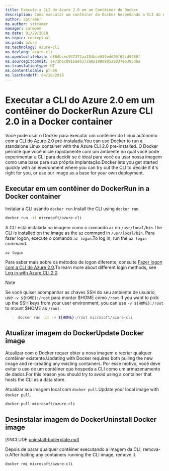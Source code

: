 ```yaml
---
title: Execute a CLI do Azure 2.0 em um Contêiner do Docker
description: Como executar um contêiner do Docker hospedando a CLI do Azure 2.0
author: sptramer
ms.author: sttramer
manager: carmonm
ms.date: 01/29/2018
ms.topic: conceptual
ms.prod: azure
ms.technology: azure-cli
ms.devlang: azure-cli
ms.openlocfilehash: d88dbcec947372aa154bce939edd99f65cd9480f
ms.sourcegitcommit: ae72b6c8916aeb372a92188090529037e63930ba
ms.translationtype: HT
ms.contentlocale: pt-BR
ms.lasthandoff: 04/28/2018
---
```

# <a name="run-azure-cli-20-in-a-docker-container"></a><span data-ttu-id="0fd85-103">Executar a CLI do Azure 2.0 em um contêiner do Docker</span><span class="sxs-lookup"><span data-stu-id="0fd85-103">Run Azure CLI 2.0 in a Docker container</span></span>

<span data-ttu-id="0fd85-104">Você pode usar o Docker para executar um contêiner do Linux autônomo com a CLI do Azure 2.0 pré-instalada.</span><span class="sxs-lookup"><span data-stu-id="0fd85-104">You can use Docker to run a standalone Linux container with the Azure CLI 2.0 pre-installed.</span></span> <span data-ttu-id="0fd85-105">O Docker permite que você inicie rapidamente com um ambiente no qual você pode experimentar a CLI para decidir se é ideal para você ou usar nossa imagem como uma base para sua própria implantação.</span><span class="sxs-lookup"><span data-stu-id="0fd85-105">Docker lets you get started quickly with an environment where you can try out the CLI to decide if it's right for you, or use our image as a base for your own deployment.</span></span>

## <a name="run-in-a-docker-container"></a><span data-ttu-id="0fd85-106">Executar em um contêiner do Docker</span><span class="sxs-lookup"><span data-stu-id="0fd85-106">Run in a Docker container</span></span>

<span data-ttu-id="0fd85-107">Instalar a CLI usando `docker run`.</span><span class="sxs-lookup"><span data-stu-id="0fd85-107">Install the CLI using `docker run`.</span></span>

   ```bash
   docker run -it microsoft/azure-cli
   ```

<span data-ttu-id="0fd85-108">A CLI está instalada na imagem como o comando `az` no `/usr/local/bin`.</span><span class="sxs-lookup"><span data-stu-id="0fd85-108">The CLI is installed on the image as the `az` command in `/usr/local/bin`.</span></span> <span data-ttu-id="0fd85-109">Para fazer logon, execute o comando `az login`.</span><span class="sxs-lookup"><span data-stu-id="0fd85-109">To log in, run the `az login` command.</span></span>

```azurecli
az login
```

<span data-ttu-id="0fd85-110">Para saber mais sobre os métodos de logon diferente, consulte [Fazer logon com a CLI do Azure 2.0](authenticate-azure-cli.md).</span><span class="sxs-lookup"><span data-stu-id="0fd85-110">To learn more about different login methods, see [Log in with Azure CLI 2.0](authenticate-azure-cli.md).</span></span>

> [!NOTE]
> <span data-ttu-id="0fd85-111">Se você quiser acompanhar as chaves SSH do seu ambiente de usuário, use `-v ${HOME}:/root` para montar $HOME como `/root`.</span><span class="sxs-lookup"><span data-stu-id="0fd85-111">If you want to pick up the SSH keys from your user environment, you can use `-v ${HOME}:/root` to mount $HOME as `/root`.</span></span>

> ```bash
> docker run -it -v ${HOME}:/root microsoft/azure-cli
> ```

## <a name="update-docker-image"></a><span data-ttu-id="0fd85-112">Atualizar imagem do Docker</span><span class="sxs-lookup"><span data-stu-id="0fd85-112">Update Docker image</span></span>

<span data-ttu-id="0fd85-113">Atualizar com o Docker requer obter a nova imagem e recriar qualquer contêiner existente.</span><span class="sxs-lookup"><span data-stu-id="0fd85-113">Updating with Docker requires both pulling the new image and re-creating any existing containers.</span></span> <span data-ttu-id="0fd85-114">Por esse motivo, você deve evitar o uso de um contêiner que hospeda a CLI como um armazenamento de dados.</span><span class="sxs-lookup"><span data-stu-id="0fd85-114">For this reason you should try to avoid using a container that hosts the CLI as a data store.</span></span>

<span data-ttu-id="0fd85-115">Atualizar sua imagem local com `docker pull`.</span><span class="sxs-lookup"><span data-stu-id="0fd85-115">Update your local image with `docker pull`.</span></span>

```bash
docker pull microsoft/azure-cli
```

## <a name="uninstall-docker-image"></a><span data-ttu-id="0fd85-116">Desinstalar imagem do Docker</span><span class="sxs-lookup"><span data-stu-id="0fd85-116">Uninstall Docker image</span></span>

[!INCLUDE [uninstall-boilerplate.md](includes/uninstall-boilerplate.md)]

<span data-ttu-id="0fd85-117">Depois de parar qualquer contêiner executando a imagem da CLI, remova-o.</span><span class="sxs-lookup"><span data-stu-id="0fd85-117">After halting any containers running the CLI image, remove it.</span></span>

```bash
docker rmi microsoft/azure-cli
```
